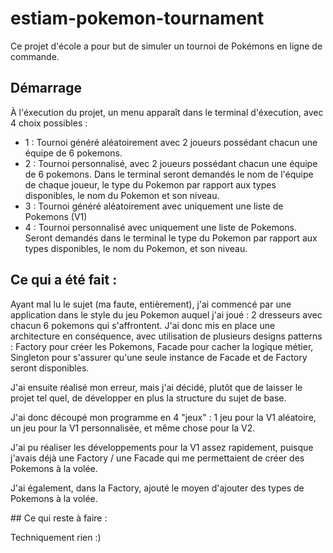 # estiam-pokemon-tournament

Ce projet d'école a pour but de simuler un tournoi de Pokémons en ligne de commande. 

## Démarrage 

À l'éxecution du projet, un menu apparaît dans le terminal d'éxecution, avec 4 choix possibles : 

- 1 : Tournoi généré aléatoirement avec 2 joueurs possédant chacun une équipe de 6 pokemons.
- 2 : Tournoi personnalisé, avec 2 joueurs possédant chacun une équipe de 6 pokemons. Dans le terminal seront demandés
le nom de l'équipe de chaque joueur, le type du Pokemon par rapport aux types disponibles, le nom du Pokemon et son niveau.
- 3 : Tournoi généré aléatoirement avec uniquement une liste de Pokemons (V1)
- 4 : Tournoi personnalisé avec uniquement une liste de Pokemons. Seront demandés dans le terminal le type du Pokemon
par rapport aux types disponibles, le nom du Pokemon, et son niveau.

## Ce qui a été fait : 

Ayant mal lu le sujet (ma faute, entièrement), j'ai commencé par une application dans le style du jeu Pokemon auquel
j'ai joué : 2 dresseurs avec chacun 6 pokemons qui s'affrontent. J'ai donc mis en place une architecture en conséquence, 
avec utilisation de plusieurs designs patterns : Factory pour créer les Pokemons, Facade pour cacher la logique métier,
Singleton pour s'assurer qu'une seule instance de Facade et de Factory seront disponibles. 

J'ai ensuite réalisé mon erreur, mais j'ai décidé, plutôt que de laisser le projet tel quel, de développer en plus la structure 
du sujet de base. 

J'ai donc découpé mon programme en 4 "jeux" : 1 jeu pour la V1 aléatoire, un jeu pour la V1 personnalisée, et même chose pour la V2. 

J'ai pu réaliser les développements pour la V1 assez rapidement, puisque j'avais déjà une Factory / une Facade qui me permettaient
de créer des Pokemons à la volée. 

J'ai également, dans la Factory, ajouté le moyen d'ajouter des types de Pokemons à la volée. 

## Ce qui reste à faire : 

Techniquement rien :) 
